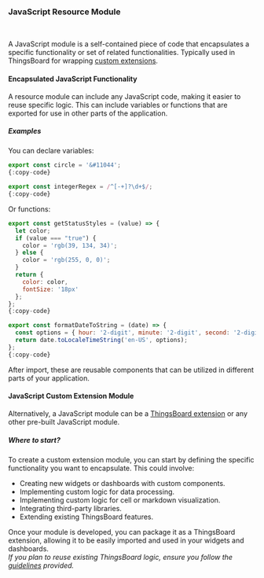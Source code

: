 ### JavaScript Resource Module

<div class="divider"></div>
<br/>

A JavaScript module is a self-contained piece of code that encapsulates a specific functionality or set of related functionalities. Typically used in ThingsBoard for wrapping <a href="https://thingsboard.io/docs/user-guide/contribution/widgets-development/#thingsboard-extensions" target="_blank">custom extensions</a>.

#### Encapsulated JavaScript Functionality

A resource module can include any JavaScript code, making it easier to reuse specific logic. This can include variables or functions that are exported for use in other parts of the application.
##### Examples

You can declare variables:
```javascript
export const circle = '&#11044';
{:copy-code}
```
```javascript
export const integerRegex = /^[-+]?\d+$/;
{:copy-code}
```
Or functions:
```javascript
export const getStatusStyles = (value) => {
  let color;
  if (value === "true") {
    color = 'rgb(39, 134, 34)';
  } else {
    color = 'rgb(255, 0, 0)';
  }
  return {
    color: color,
    fontSize: '18px'
  };
};
{:copy-code}
```
```javascript
export const formatDateToString = (date) => {
  const options = { hour: '2-digit', minute: '2-digit', second: '2-digit' };
  return date.toLocaleTimeString('en-US', options);
};
{:copy-code}
```
After import, these are reusable components that can be utilized in different parts of your application.
#### JavaScript Custom Extension Module
Alternatively, a JavaScript module  can be a <a href="https://github.com/thingsboard/thingsboard-extensions" target="_blank">ThingsBoard extension</a> or any other pre-built JavaScript module.
##### Where to start?
To create a custom extension module, you can start by defining the specific functionality you want to encapsulate. This could involve:
- Creating new widgets or dashboards with custom components.
- Implementing custom logic for data processing.
- Implementing custom logic for cell or markdown visualization.
- Integrating third-party libraries.
- Extending existing ThingsBoard features.

Once your module is developed, you can package it as a ThingsBoard extension, allowing it to be easily imported and used in your widgets and dashboards.
<br>
*If you plan to reuse existing ThingsBoard logic, ensure you follow the <a href="https://github.com/thingsboard/thingsboard-extensions/blob/master/README.md" target="_blank">guidelines</a>  provided.*
<br>
